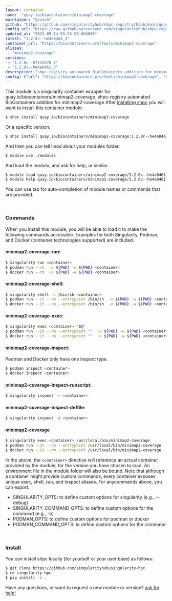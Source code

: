 ```yaml
---
layout: container
name:  "quay.io/biocontainers/minimap2-coverage"
maintainer: "@vsoch"
github: "https://github.com/singularityhub/shpc-registry/blob/main/quay.io/biocontainers/minimap2-coverage/container.yaml"
config_url: "https://raw.githubusercontent.com/singularityhub/shpc-registry/main/quay.io/biocontainers/minimap2-coverage/container.yaml"
updated_at: "2023-09-14 03:25:58.664606"
latest: "1.2.0c--he4a0461_3"
container_url: "https://biocontainers.pro/tools/minimap2-coverage"
aliases:
 - "minimap2-coverage"
versions:
 - "1.2.0c--h7132678_1"
 - "1.2.0c--he4a0461_3"
description: "shpc-registry automated BioContainers addition for minimap2-coverage"
config: {"url": "https://biocontainers.pro/tools/minimap2-coverage", "maintainer": "@vsoch", "description": "shpc-registry automated BioContainers addition for minimap2-coverage", "latest": {"1.2.0c--he4a0461_3": "sha256:fabbbab508cce0ec5f08d0c03ba3711e0e4e34c7c303b68d64138e9339b4dbb7"}, "tags": {"1.2.0c--h7132678_1": "sha256:7d1b30706d8c3d12c97fda057cf7278cca18cad4548f62a12150c2f4e9cedd73", "1.2.0c--he4a0461_3": "sha256:fabbbab508cce0ec5f08d0c03ba3711e0e4e34c7c303b68d64138e9339b4dbb7"}, "docker": "quay.io/biocontainers/minimap2-coverage", "aliases": {"minimap2-coverage": "/usr/local/bin/minimap2-coverage"}}
---
```


This module is a singularity container wrapper for quay.io/biocontainers/minimap2-coverage.
shpc-registry automated BioContainers addition for minimap2-coverage
After [installing shpc](#install) you will want to install this container module:


```bash
$ shpc install quay.io/biocontainers/minimap2-coverage
```

Or a specific version:

```bash
$ shpc install quay.io/biocontainers/minimap2-coverage:1.2.0c--he4a0461_3
```

And then you can tell lmod about your modules folder:

```bash
$ module use ./modules
```

And load the module, and ask for help, or similar.

```bash
$ module load quay.io/biocontainers/minimap2-coverage/1.2.0c--he4a0461_3
$ module help quay.io/biocontainers/minimap2-coverage/1.2.0c--he4a0461_3
```

You can use tab for auto-completion of module names or commands that are provided.

<br>

### Commands

When you install this module, you will be able to load it to make the following commands accessible.
Examples for both Singularity, Podman, and Docker (container technologies supported) are included.

#### minimap2-coverage-run:

```bash
$ singularity run <container>
$ podman run --rm  -v ${PWD} -w ${PWD} <container>
$ docker run --rm  -v ${PWD} -w ${PWD} <container>
```

#### minimap2-coverage-shell:

```bash
$ singularity shell -s /bin/sh <container>
$ podman run --it --rm --entrypoint /bin/sh  -v ${PWD} -w ${PWD} <container>
$ docker run --it --rm --entrypoint /bin/sh  -v ${PWD} -w ${PWD} <container>
```

#### minimap2-coverage-exec:

```bash
$ singularity exec <container> "$@"
$ podman run --it --rm --entrypoint ""  -v ${PWD} -w ${PWD} <container> "$@"
$ docker run --it --rm --entrypoint ""  -v ${PWD} -w ${PWD} <container> "$@"
```

#### minimap2-coverage-inspect:

Podman and Docker only have one inspect type.

```bash
$ podman inspect <container>
$ docker inspect <container>
```

#### minimap2-coverage-inspect-runscript:

```bash
$ singularity inspect -r <container>
```

#### minimap2-coverage-inspect-deffile:

```bash
$ singularity inspect -d <container>
```


#### minimap2-coverage

```bash
$ singularity exec <container> /usr/local/bin/minimap2-coverage
$ podman run --it --rm --entrypoint /usr/local/bin/minimap2-coverage   -v ${PWD} -w ${PWD} <container> -c " $@"
$ docker run --it --rm --entrypoint /usr/local/bin/minimap2-coverage   -v ${PWD} -w ${PWD} <container> -c " $@"
```



In the above, the `<container>` directive will reference an actual container provided
by the module, for the version you have chosen to load. An environment file in the
module folder will also be bound. Note that although a container
might provide custom commands, every container exposes unique exec, shell, run, and
inspect aliases. For anycommands above, you can export:

 - SINGULARITY_OPTS: to define custom options for singularity (e.g., --debug)
 - SINGULARITY_COMMAND_OPTS: to define custom options for the command (e.g., -b)
 - PODMAN_OPTS: to define custom options for podman or docker
 - PODMAN_COMMAND_OPTS: to define custom options for the command

<br>

### Install

You can install shpc locally (for yourself or your user base) as follows:

```bash
$ git clone https://github.com/singularityhub/singularity-hpc
$ cd singularity-hpc
$ pip install -e .
```

Have any questions, or want to request a new module or version? [ask for help!](https://github.com/singularityhub/singularity-hpc/issues)